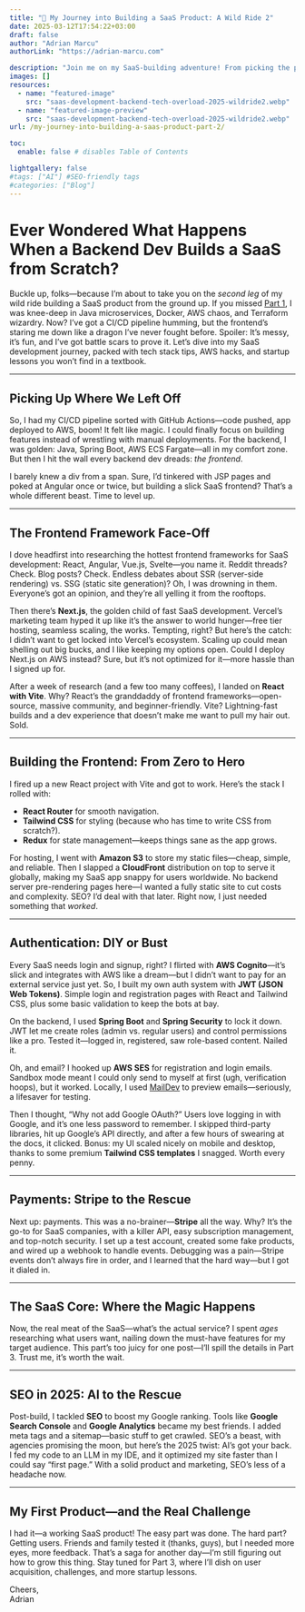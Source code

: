 ```yaml
---
title: "🚀 My Journey into Building a SaaS Product: A Wild Ride 2"
date: 2025-03-12T17:54:22+03:00
draft: false
author: "Adrian Marcu"
authorLink: "https://adrian-marcu.com"

description: "Join me on my SaaS-building adventure! From picking the perfect tech stack to mastering AWS, CI/CD pipelines, Terraform automation, and Stripe payments—this startup founder’s guide spills all the real-world lessons from my chaotic journey." #SEO gold right here
images: []
resources:
  - name: "featured-image"
    src: "saas-development-backend-tech-overload-2025-wildride2.webp"
  - name: "featured-image-preview"
    src: "saas-development-backend-tech-overload-2025-wildride2.webp"
url: /my-journey-into-building-a-saas-product-part-2/

toc:
  enable: false # disables Table of Contents

lightgallery: false
#tags: ["AI"] #SEO-friendly tags
#categories: ["Blog"]
---
```


# Ever Wondered What Happens When a Backend Dev Builds a SaaS from Scratch?

Buckle up, folks—because I’m about to take you on the *second leg* of my wild ride building a SaaS product from the ground up. If you missed [Part 1](/my-journey-into-building-a-saas-product-part-1/), I was knee-deep in Java microservices, Docker, AWS chaos, and Terraform wizardry. Now? I’ve got a CI/CD pipeline humming, but the frontend’s staring me down like a dragon I’ve never fought before. Spoiler: It’s messy, it’s fun, and I’ve got battle scars to prove it. Let’s dive into my SaaS development journey, packed with tech stack tips, AWS hacks, and startup lessons you won’t find in a textbook.

---

## Picking Up Where We Left Off

So, I had my CI/CD pipeline sorted with GitHub Actions—code pushed, app deployed to AWS, boom! It felt like magic. I could finally focus on building features instead of wrestling with manual deployments. For the backend, I was golden: Java, Spring Boot, AWS ECS Fargate—all in my comfort zone. But then I hit the wall every backend dev dreads: *the frontend*.

I barely knew a div from a span. Sure, I’d tinkered with JSP pages and poked at Angular once or twice, but building a slick SaaS frontend? That’s a whole different beast. Time to level up.

---

## The Frontend Framework Face-Off

I dove headfirst into researching the hottest frontend frameworks for SaaS development: React, Angular, Vue.js, Svelte—you name it. Reddit threads? Check. Blog posts? Check. Endless debates about SSR (server-side rendering) vs. SSG (static site generation)? Oh, I was drowning in them. Everyone’s got an opinion, and they’re all yelling it from the rooftops.

Then there’s **Next.js**, the golden child of fast SaaS development. Vercel’s marketing team hyped it up like it’s the answer to world hunger—free tier hosting, seamless scaling, the works. Tempting, right? But here’s the catch: I didn’t want to get locked into Vercel’s ecosystem. Scaling up could mean shelling out big bucks, and I like keeping my options open. Could I deploy Next.js on AWS instead? Sure, but it’s not optimized for it—more hassle than I signed up for.

After a week of research (and a few too many coffees), I landed on **React with Vite**. Why? React’s the granddaddy of frontend frameworks—open-source, massive community, and beginner-friendly. Vite? Lightning-fast builds and a dev experience that doesn’t make me want to pull my hair out. Sold.

---

## Building the Frontend: From Zero to Hero

I fired up a new React project with Vite and got to work. Here’s the stack I rolled with:
- **React Router** for smooth navigation.
- **Tailwind CSS** for styling (because who has time to write CSS from scratch?).
- **Redux** for state management—keeps things sane as the app grows.

For hosting, I went with **Amazon S3** to store my static files—cheap, simple, and reliable. Then I slapped a **CloudFront** distribution on top to serve it globally, making my SaaS app snappy for users worldwide. No backend server pre-rendering pages here—I wanted a fully static site to cut costs and complexity. SEO? I’d deal with that later. Right now, I just needed something that *worked*.

---

## Authentication: DIY or Bust

Every SaaS needs login and signup, right? I flirted with **AWS Cognito**—it’s slick and integrates with AWS like a dream—but I didn’t want to pay for an external service just yet. So, I built my own auth system with **JWT (JSON Web Tokens)**. Simple login and registration pages with React and Tailwind CSS, plus some basic validation to keep the bots at bay.

On the backend, I used **Spring Boot** and **Spring Security** to lock it down. JWT let me create roles (admin vs. regular users) and control permissions like a pro. Tested it—logged in, registered, saw role-based content. Nailed it.

Oh, and email? I hooked up **AWS SES** for registration and login emails. Sandbox mode meant I could only send to myself at first (ugh, verification hoops), but it worked. Locally, I used [MailDev](https://github.com/maildev/maildev) to preview emails—seriously, a lifesaver for testing.

Then I thought, “Why not add Google OAuth?” Users love logging in with Google, and it’s one less password to remember. I skipped third-party libraries, hit up Google’s API directly, and after a few hours of swearing at the docs, it clicked. Bonus: my UI scaled nicely on mobile and desktop, thanks to some premium **Tailwind CSS templates** I snagged. Worth every penny.

---

## Payments: Stripe to the Rescue

Next up: payments. This was a no-brainer—**Stripe** all the way. Why? It’s the go-to for SaaS companies, with a killer API, easy subscription management, and top-notch security. I set up a test account, created some fake products, and wired up a webhook to handle events. Debugging was a pain—Stripe events don’t always fire in order, and I learned that the hard way—but I got it dialed in.

---

## The SaaS Core: Where the Magic Happens

Now, the real meat of the SaaS—what’s the actual service? I spent *ages* researching what users want, nailing down the must-have features for my target audience. This part’s too juicy for one post—I’ll spill the details in Part 3. Trust me, it’s worth the wait.

---

## SEO in 2025: AI to the Rescue

Post-build, I tackled **SEO** to boost my Google ranking. Tools like **Google Search Console** and **Google Analytics** became my best friends. I added meta tags and a sitemap—basic stuff to get crawled. SEO’s a beast, with agencies promising the moon, but here’s the 2025 twist: AI’s got your back. I fed my code to an LLM in my IDE, and it optimized my site faster than I could say “first page.” With a solid product and marketing, SEO’s less of a headache now.

---

## My First Product—and the Real Challenge

I had it—a working SaaS product! The easy part was done. The hard part? Getting users. Friends and family tested it (thanks, guys), but I needed more eyes, more feedback. That’s a saga for another day—I’m still figuring out how to grow this thing. Stay tuned for Part 3, where I’ll dish on user acquisition, challenges, and more startup lessons.

Cheers,  
Adrian